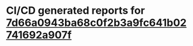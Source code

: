 # CI/CD generated reports for [7d66a0943ba68c0f2b3a9fc641b02741692a907f](https://github.com/hydephp/develop/commit/7d66a0943ba68c0f2b3a9fc641b02741692a907f)
